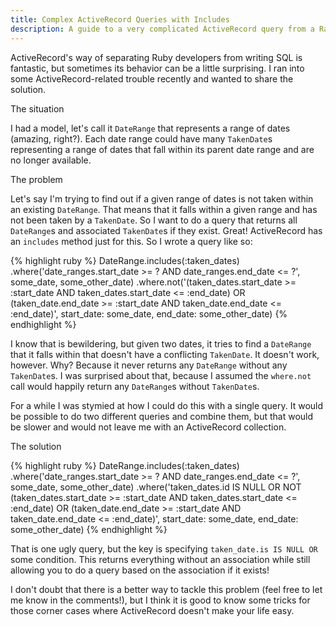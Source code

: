 ```yaml
---
title: Complex ActiveRecord Queries with Includes
description: A guide to a very complicated ActiveRecord query from a Rails app
---
```

<p>ActiveRecord's way of separating Ruby developers from writing SQL is fantastic, but sometimes its behavior can be a little surprising. I ran into some ActiveRecord-related trouble recently and wanted to share the solution.</p>

<p class="lead">The situation</p>
<p>I had a model, let's call it <code>DateRange</code> that represents a range of dates (amazing, right?). Each date range could have many <code>TakenDate</code>s representing a range of dates that fall within its parent date range and are no longer available.</p>
<p class="lead">The problem</p>
<p>Let's say I'm trying to find out if a given range of dates is not taken within an existing <code>DateRange</code>. That means that it falls within a given range and has not been taken by a <code>TakenDate</code>. So I want to do a query that returns all <code>DateRange</code>s and associated <code>TakenDate</code>s if they exist. Great! ActiveRecord has an <code>includes</code> method just for this. So I wrote a query like so:</p>
{% highlight ruby %}
DateRange.includes(:taken_dates)
  .where('date_ranges.start_date >= ? AND date_ranges.end_date <= ?',
          some_date, some_other_date)
  .where.not('(taken_dates.start_date >= :start_date AND taken_dates.start_date <= :end_date) OR (taken_date.end_date >= :start_date AND taken_date.end_date <= :end_date)',
          start_date: some_date, end_date: some_other_date)
{% endhighlight %}
<p>I know that is bewildering, but given two dates, it tries to find a <code>DateRange</code> that it falls within that doesn't have a conflicting <code>TakenDate</code>. It doesn't work, however. Why? Because it never returns any <code>DateRange</code> without any <code>TakenDate</code>s. I was surprised about that, because I assumed the <code>where.not</code> call would happily return any <code>DateRange</code>s without <code>TakenDate</code>s.</p>
<p>For a while I was stymied at how I could do this with a single query. It would be possible to do two different queries and combine them, but that would be slower and would not leave me with an ActiveRecord collection.</p>
<p class="lead">The solution</p>
{% highlight ruby %}
DateRange.includes(:taken_dates)
  .where('date_ranges.start_date >= ? AND date_ranges.end_date <= ?',
          some_date, some_other_date)
  .where('taken_dates.id IS NULL OR NOT (taken_dates.start_date >= :start_date AND taken_dates.start_date <= :end_date) OR (taken_date.end_date >= :start_date AND taken_date.end_date <= :end_date)',
          start_date: some_date, end_date: some_other_date)
{% endhighlight %}
<p>That is one ugly query, but the key is specifying <code>taken_date.is IS NULL OR</code> some condition. This returns everything without an association while still allowing you to do a query based on the association if it exists!</p>
<p>I don't doubt that there is a better way to tackle this problem (feel free to let me know in the comments!), but I think it is good to know some tricks for those corner cases where ActiveRecord doesn't make your life easy.</p>
